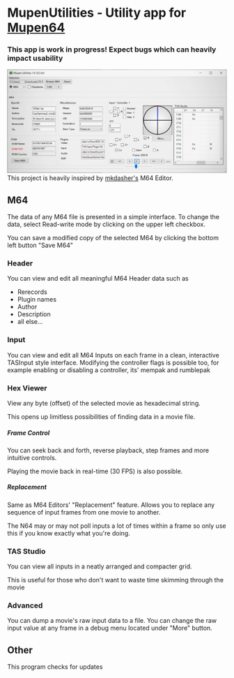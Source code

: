 # MupenUtilities - Utility app for [Mupen64](https://github.com/mkdasher/mupen64-rr-lua-/)
### __This app is work in progress! Expect bugs which can heavily impact usability__
![MupenUtilities](https://raw.githubusercontent.com/Aurumaker72/MupenUtilities/input-roll/screenshot1.PNG "Mupen64 Utilities")<br>
This project is heavily inspired by [mkdasher's](https://github.com/mkdasher/) M64 Editor.

## M64
The data of any M64 file is presented in a simple interface.
To change the data, select Read-write mode by clicking on the upper left checkbox.

You can save a modified copy of the selected M64 by clicking the bottom left button "Save M64"

### Header
You can view and edit all meaningful M64 Header data such as
- Rerecords
- Plugin names
- Author
- Description
- all else...

### Input
You can view and edit all M64 Inputs on each frame in a clean, interactive TASInput style interface.
Modifying the controller flags is possible too, for example enabling or disabling a controller, its' mempak and rumblepak

### Hex Viewer
View any byte (offset) of the selected movie as hexadecimal string.

This opens up limitless possibilities of finding data in a movie file.

##### Frame Control
You can seek back and forth, reverse playback, step frames and more intuitive controls.

Playing the movie back in real-time (30 FPS) is also possible.

##### Replacement
Same as M64 Editors' "Replacement" feature. Allows you to replace any sequence of input frames from one movie to another. 

The N64 may or may not poll inputs a lot of times within a frame so only use this if you know exactly what you're doing.

### TAS Studio
You can view all inputs in a neatly arranged and compacter grid. 

This is useful for those who don't want to waste time skimming through the movie

### Advanced
You can dump a movie's raw input data to a file.
You can change the raw input value at any frame in a debug menu located under "More" button.

## Other
This program checks for updates
